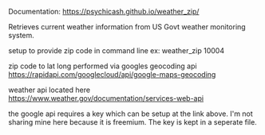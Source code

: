 Documentation:
https://psychicash.github.io/weather_zip/

Retrieves current weather information from US Govt weather monitoring system.

setup to provide zip code in command line 
ex: weather_zip 10004


zip code to lat long performed via googles geocoding api
https://rapidapi.com/googlecloud/api/google-maps-geocoding

weather api located here
https://www.weather.gov/documentation/services-web-api

the google api requires a key which can be setup at the link above. 
I'm not sharing mine here because it is freemium. The key is kept in a seperate file.

